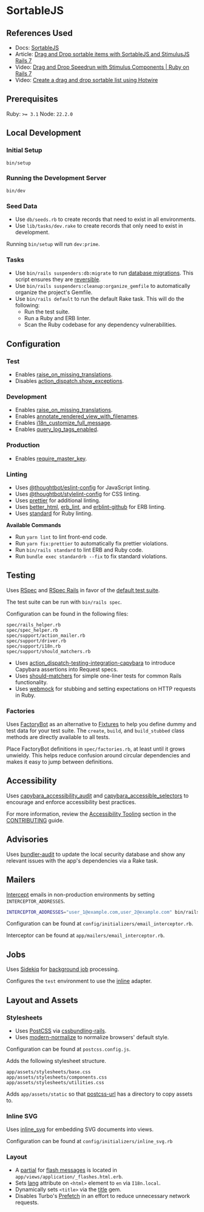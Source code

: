 # SortableJS

## References Used

- Docs: [SortableJS](https://github.com/SortableJS/Sortable)
- Article: [Drag and Drop sortable items with SortableJS and StimulusJS Rails 7](https://medium.com/@tomas.valent/drag-and-drop-sortable-items-with-sortablejs-and-stimulusjs-rails-7-afa9ca465f78)
- Video: [Drag and Drop Speedrun with Stimulus Components | Ruby on Rails 7](https://youtu.be/KJAHZfdO7sI?si=wmObP-mmQxvj_WOr)
- Video: [Create a drag and drop sortable list using Hotwire](https://youtu.be/FKAMRLQpypk?si=HjxJA8WQQu0mEfH9)

## Prerequisites

Ruby: `>= 3.1`
Node: `22.2.0`

## Local Development

### Initial Setup

```
bin/setup
```

### Running the Development Server

```
bin/dev
```

### Seed Data

- Use `db/seeds.rb` to create records that need to exist in all environments.
- Use `lib/tasks/dev.rake` to create records that only need to exist in development.

Running `bin/setup` will run `dev:prime`.

### Tasks

- Use `bin/rails suspenders:db:migrate` to run [database migrations][]. This script ensures they are [reversible][].
- Use `bin/rails suspenders:cleanup:organize_gemfile` to automatically organize the project's Gemfile.
- Use `bin/rails default` to run the default Rake task. This will do the following:
  - Run the test suite.
  - Run a Ruby and ERB linter.
  - Scan the Ruby codebase for any dependency vulnerabilities.

[database migrations]: https://edgeguides.rubyonrails.org/active_record_migrations.html#running-migrations
[reversible]: https://edgeguides.rubyonrails.org/active_record_migrations.html#making-the-irreversible-possible

## Configuration

### Test

- Enables [raise_on_missing_translations][].
- Disables [action_dispatch.show_exceptions][].

[raise_on_missing_translations]: https://guides.rubyonrails.org/configuring.html#config-i18n-raise-on-missing-translations
[action_dispatch.show_exceptions]: https://edgeguides.rubyonrails.org/configuring.html#config-action-dispatch-show-exceptions

### Development

- Enables [raise_on_missing_translations][].
- Enables [annotate_rendered_view_with_filenames][].
- Enables [i18n_customize_full_message][].
- Enables [query_log_tags_enabled][].

[raise_on_missing_translations]: https://guides.rubyonrails.org/configuring.html#config-i18n-raise-on-missing-translations
[annotate_rendered_view_with_filenames]: https://guides.rubyonrails.org/configuring.html#config-action-view-annotate-rendered-view-with-filenames
[i18n_customize_full_message]: https://guides.rubyonrails.org/configuring.html#config-active-model-i18n-customize-full-message
[query_log_tags_enabled]: https://guides.rubyonrails.org/configuring.html#config-active-record-query-log-tags-enabled

### Production

- Enables [require_master_key][].

[require_master_key]: https://guides.rubyonrails.org/configuring.html#config-require-master-key

### Linting

- Uses [@thoughtbot/eslint-config][] for JavaScript linting.
- Uses [@thoughtbot/stylelint-config][] for CSS linting.
- Uses [prettier][] for additional linting.
- Uses [better_html][], [erb_lint][], and [erblint-github][] for ERB linting.
- Uses [standard][] for Ruby linting.

**Available Commands**

- Run `yarn lint` to lint front-end code.
- Run `yarn fix:prettier` to automatically fix prettier violations.
- Run `bin/rails standard` to lint ERB and Ruby code.
- Run `bundle exec standardrb --fix` to fix standard violations.

[@thoughtbot/eslint-config]: https://github.com/thoughtbot/eslint-config
[@thoughtbot/stylelint-config]: https://github.com/thoughtbot/stylelint-config
[prettier]: https://prettier.io
[better_html]: https://github.com/Shopify/better-html
[erb_lint]: https://github.com/Shopify/erb-lint
[erblint-github]: https://github.com/github/erblint-github
[standard]: https://github.com/standardrb/standard

## Testing

Uses [RSpec][] and [RSpec Rails][] in favor of the [default test suite][].

The test suite can be run with `bin/rails spec`.

Configuration can be found in the following files:

```
spec/rails_helper.rb
spec/spec_helper.rb
spec/support/action_mailer.rb
spec/support/driver.rb
spec/support/i18n.rb
spec/support/should_matchers.rb
```

- Uses [action_dispatch-testing-integration-capybara][] to introduce Capybara assertions into Request specs.
- Uses [should-matchers][] for simple one-liner tests for common Rails functionality.
- Uses [webmock][] for stubbing and setting expectations on HTTP requests in Ruby.

[RSpec]: http://rspec.info
[RSpec Rails]: https://github.com/rspec/rspec-rails
[default test suite]: https://guides.rubyonrails.org/testing.html
[action_dispatch-testing-integration-capybara]: https://github.com/thoughtbot/action_dispatch-testing-integration-capybara
[should-matchers]: https://github.com/thoughtbot/shoulda-matchers
[webmock]: https://github.com/bblimke/webmock

### Factories

Uses [FactoryBot][] as an alternative to [Fixtures][] to help you define
dummy and test data for your test suite. The `create`, `build`, and
`build_stubbed` class methods are directly available to all tests.

Place FactoryBot definitions in `spec/factories.rb`, at least until it
grows unwieldy. This helps reduce confusion around circular dependencies and
makes it easy to jump between definitions.

[FactoryBot]: https://github.com/thoughtbot/factory_bot
[Fixtures]: https://guides.rubyonrails.org/testing.html#the-low-down-on-fixtures

## Accessibility

Uses [capybara_accessibility_audit][] and
[capybara_accessible_selectors][] to encourage and enforce accessibility best
practices.

[capybara_accessibility_audit]: https://github.com/thoughtbot/capybara_accessibility_audit
[capybara_accessible_selectors]: https://github.com/citizensadvice/capybara_accessible_selectors

For more information, review the [Accessibility Tooling][] section in
the [CONTRIBUTING][] guide.

[Accessibility Tooling]: ./CONTRIBUTING.md#accessibility-tooling
[CONTRIBUTING]: ./CONTRIBUTING.md

## Advisories

Uses [bundler-audit][] to update the local security database and show
any relevant issues with the app's dependencies via a Rake task.

[bundler-audit]: https://github.com/rubysec/bundler-audit

## Mailers

[Intercept][] emails in non-production environments by setting `INTERCEPTOR_ADDRESSES`.

```sh
INTERCEPTOR_ADDRESSES="user_1@example.com,user_2@example.com" bin/rails s
```

Configuration can be found at `config/initializers/email_interceptor.rb`.

Interceptor can be found at `app/mailers/email_interceptor.rb`.

[Intercept]: https://guides.rubyonrails.org/action_mailer_basics.html#intercepting-emails

## Jobs

Uses [Sidekiq][] for [background job][] processing.

Configures the `test` environment to use the [inline][] adapter.

[Sidekiq]: https://github.com/sidekiq/sidekiq
[background job]: https://guides.rubyonrails.org/active_job_basics.html
[inline]: https://api.rubyonrails.org/classes/ActiveJob/QueueAdapters/InlineAdapter.html

## Layout and Assets

### Stylesheets

- Uses [PostCSS][] via [cssbundling-rails][].
- Uses [modern-normalize][] to normalize browsers' default style.

Configuration can be found at `postcss.config.js`.

Adds the following stylesheet structure.

```
app/assets/stylesheets/base.css
app/assets/stylesheets/components.css
app/assets/stylesheets/utilities.css
```

Adds `app/assets/static` so that [postcss-url][] has a directory to copy
assets to.

[PostCSS]: https://postcss.org
[cssbundling-rails]: https://github.com/rails/cssbundling-rails
[modern-normalize]: https://github.com/sindresorhus/modern-normalize
[postcss-url]: https://github.com/postcss/postcss-url

### Inline SVG

Uses [inline_svg][] for embedding SVG documents into views.

Configuration can be found at `config/initializers/inline_svg.rb`

[inline_svg]: https://github.com/jamesmartin/inline_svg

### Layout

- A [partial][] for [flash messages][] is located in `app/views/application/_flashes.html.erb`.
- Sets [lang][] attribute on `<html>` element to `en` via `I18n.local`.
- Dynamically sets `<title>` via the [title][] gem.
- Disables Turbo's [Prefetch][] in an effort to reduce unnecessary network requests.

[partial]: https://guides.rubyonrails.org/layouts_and_rendering.html#using-partials
[flash messages]: https://guides.rubyonrails.org/action_controller_overview.html#the-flash
[lang]: https://developer.mozilla.org/en-US/docs/Web/HTML/Global_attributes/lang
[title]: https://github.com/calebhearth/title
[Prefetch]: https://turbo.hotwired.dev/handbook/drive#prefetching-links-on-hover
